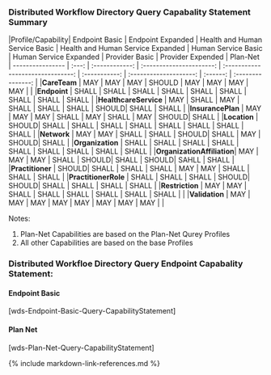### Distributed Workflow Directory Query Capabality Statement Summary


<style>
    th{border: solid 2px lightgrey;}
    td{border: solid 2px lightgrey;}
</style>

|Profile/Capability| Endpoint Basic | Endpoint Expanded | Health and Human Service Basic | Health and Human Service Expanded | Human Service Basic | Human Service Expanded | Provider Basic | Provider Expended | Plan-Net
| ---------------- | :---: | :------------: | :----------------------: | :-------------------------------: | :-----------: | :--------------------: | :------: | :---------------: |
|**CareTeam**               |  MAY | MAY | MAY | SHOULD | MAY | MAY | MAY | MAY | |
|**Endpoint**               |  SHALL | SHALL | SHALL | SHALL | SHALL | SHALL | SHALL | SHALL | SHALL |
|**HealthcareService**      |  MAY   | SHALL | MAY   | SHALL | SHALL | SHALL | SHOULD| SHALL | SHALL |
|**InsurancePlan**          |  MAY   | MAY   | MAY   | SHALL | MAY   | SHALL | MAY   | SHOULD| SHALL |
|**Location**               |  SHOULD| SHALL | SHALL | SHALL | SHALL | SHALL | SHALL | SHALL | SHALL |
|**Network**                |  MAY   | MAY   | SHALL | SHALL | SHOULD| SHALL | MAY   | SHOULD| SHALL |
|**Organization**           |  SHALL | SHALL | SHALL | SHALL | SHALL | SHALL | SHALL | SHALL | SHALL |
|**OrganizationAffiliation**|  MAY   | MAY   | MAY   | SHALL | SHOULD| SHALL | SHOULD| SAHLL | SHALL |
|**Practitioner**           |  SHOULD| SHALL | SHALL | SHALL | MAY   | MAY   | SHALL | SHALL | SHALL |
|**PractitionerRole**       |  SHALL | SHALL | SHALL | SHOULD| SHOULD| SHALL | SHALL | SHALL | SHALL |
|**Restriction**            |  MAY   | MAY   | SHALL | SHALL | SHALL | SHALL | SHALL | SHALL | |
|**Validation**             |  MAY   | MAY   | MAY   | MAY   | MAY   | MAY   | MAY   | MAY   | |

Notes:
1. Plan-Net Capabilities are based on the Plan-Net Qurey Profiles 
2. All other Capabilities are based on the base Profiles

### Distributed Workfloe Directory Query Endpoint Capabality Statement:

#### Endpoint Basic
[wds-Endpoint-Basic-Query-CapabilityStatement]

#### Plan Net
[wds-Plan-Net-Query-CapabilityStatement]


{% include markdown-link-references.md %}
